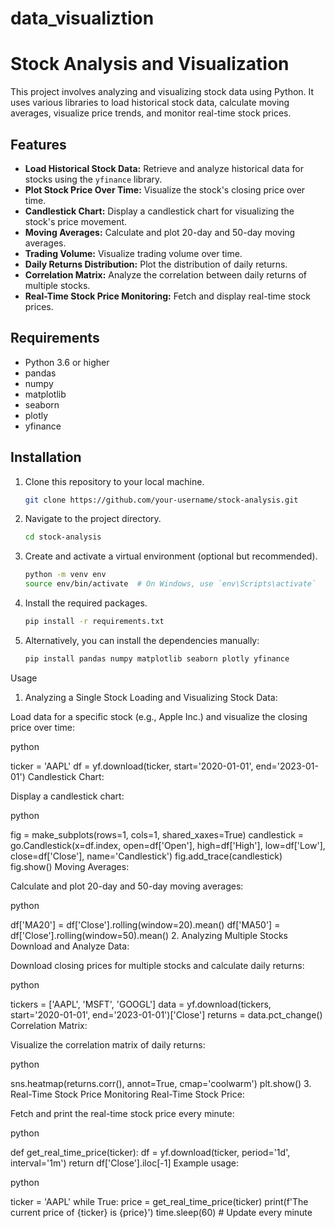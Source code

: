 # data_visualiztion
# Stock Analysis and Visualization

This project involves analyzing and visualizing stock data using Python. It uses various libraries to load historical stock data, calculate moving averages, visualize price trends, and monitor real-time stock prices.

## Features

- **Load Historical Stock Data:** Retrieve and analyze historical data for stocks using the `yfinance` library.
- **Plot Stock Price Over Time:** Visualize the stock's closing price over time.
- **Candlestick Chart:** Display a candlestick chart for visualizing the stock's price movement.
- **Moving Averages:** Calculate and plot 20-day and 50-day moving averages.
- **Trading Volume:** Visualize trading volume over time.
- **Daily Returns Distribution:** Plot the distribution of daily returns.
- **Correlation Matrix:** Analyze the correlation between daily returns of multiple stocks.
- **Real-Time Stock Price Monitoring:** Fetch and display real-time stock prices.

## Requirements

- Python 3.6 or higher
- pandas
- numpy
- matplotlib
- seaborn
- plotly
- yfinance

## Installation

1. Clone this repository to your local machine.

   ```bash
   git clone https://github.com/your-username/stock-analysis.git
2. Navigate to the project directory.

    ```bash
    cd stock-analysis
3. Create and activate a virtual environment (optional but recommended).

    ```bash
    python -m venv env
    source env/bin/activate  # On Windows, use `env\Scripts\activate`
4. Install the required packages.
    ```bash
    pip install -r requirements.txt
5. Alternatively, you can install the dependencies manually:
    ```bash
    pip install pandas numpy matplotlib seaborn plotly yfinance
Usage
1. Analyzing a Single Stock
Loading and Visualizing Stock Data:

Load data for a specific stock (e.g., Apple Inc.) and visualize the closing price over time:

python

ticker = 'AAPL'
df = yf.download(ticker, start='2020-01-01', end='2023-01-01')
Candlestick Chart:

Display a candlestick chart:

python

fig = make_subplots(rows=1, cols=1, shared_xaxes=True)
candlestick = go.Candlestick(x=df.index, open=df['Open'], high=df['High'], low=df['Low'], close=df['Close'], name='Candlestick')
fig.add_trace(candlestick)
fig.show()
Moving Averages:

Calculate and plot 20-day and 50-day moving averages:

python

df['MA20'] = df['Close'].rolling(window=20).mean()
df['MA50'] = df['Close'].rolling(window=50).mean()
2. Analyzing Multiple Stocks
Download and Analyze Data:

Download closing prices for multiple stocks and calculate daily returns:

python

tickers = ['AAPL', 'MSFT', 'GOOGL']
data = yf.download(tickers, start='2020-01-01', end='2023-01-01')['Close']
returns = data.pct_change()
Correlation Matrix:

Visualize the correlation matrix of daily returns:

python

sns.heatmap(returns.corr(), annot=True, cmap='coolwarm')
plt.show()
3. Real-Time Stock Price Monitoring
Real-Time Stock Price:

Fetch and print the real-time stock price every minute:

python

def get_real_time_price(ticker):
    df = yf.download(ticker, period='1d', interval='1m')
    return df['Close'].iloc[-1]
Example usage:

python

ticker = 'AAPL'
while True:
    price = get_real_time_price(ticker)
    print(f'The current price of {ticker} is {price}')
    time.sleep(60)  # Update every minute

